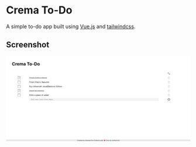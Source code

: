 # Crema To-Do

A simple to-do app built using [Vue.js](https://vuejs.org) and [tailwindcss](https://tailwindcss.com).

## Screenshot

![v1.0 preview screenshot](./screenshots/v1.0-preview.png)
